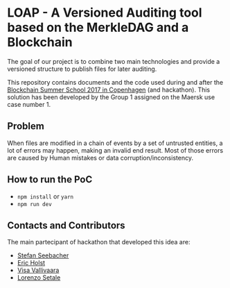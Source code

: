 # LOAP - A Versioned Auditing tool based on the MerkleDAG and a Blockchain
The goal of our project is to combine two main technologies and provide a
versioned structure to publish files for later auditing.

This repository contains documents and the code used during and after the
[Blockchain Summer School 2017 in Copenhagen](http://blockchainschool.eu/)
(and hackathon). This solution has been developed by the Group 1 assigned on the
Maersk use case number 1.

## Problem
When files are modified in a chain of events by a set of untrusted entities,
a lot of errors may happen, making an invalid end result. Most of those errors
are caused by Human mistakes or data corruption/inconsistency.

## How to run the PoC

* `npm install` or `yarn`
* `npm run dev`


## Contacts and Contributors
The main partecipant of hackathon that developed this idea are:

* [Stefan Seebacher](https://www.linkedin.com/in/stefan-seebacher/)
* [Eric Holst](https://www.linkedin.com/in/eric-holst-36343824/)
* [Visa Vallivaara](https://www.linkedin.com/in/visa-vallivaara-859059b0/)
* [Lorenzo Setale](https://setale.me/)



